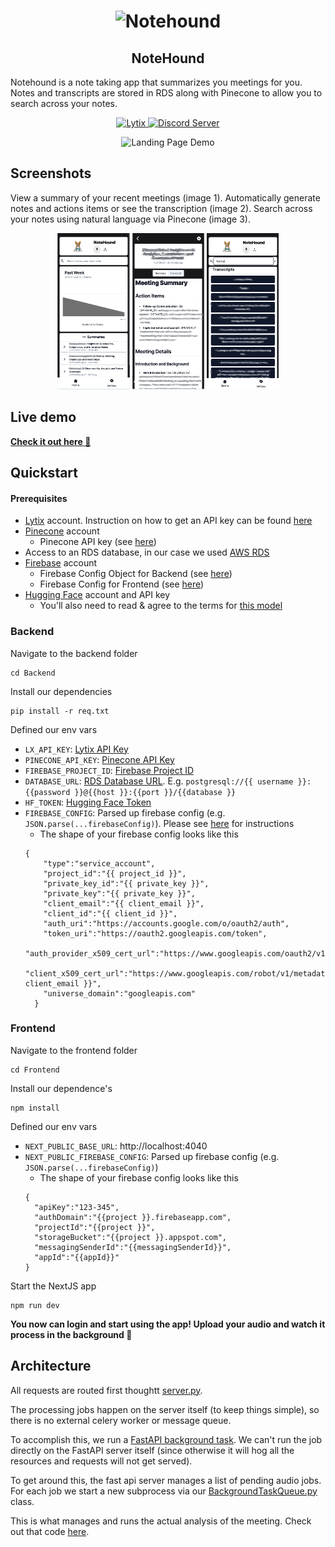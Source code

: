 <h1 align="center">
    <Image src="https://notes.lytix.co/_next/image?url=%2Flytix-notes-logo.png&w=256&q=75" alt="Notehound" width="100" height="100">
</h1>
<h2 align="center">
    NoteHound
</h2>
<p align="">
    Notehound is a note taking app that summarizes you meetings for you. Notes and transcripts are stored in RDS along with Pinecone to allow you to search across your notes.
</p>
<p align="center">
    <a href="https://lytix.co">
        <img src="https://img.shields.io/badge/Visit%20Us-Lytix-brightgreen" alt="Lytix">
    </a>  
    <a href="https://discord.gg/8TCbHsSe">
        <img src="https://img.shields.io/badge/Join%20our%20community-Discord-blue" alt="Discord Server">
    </a>
</p>

<p align="center">
        <img src="https://github.com/Lytix-Labs/notehound/blob/master/assets/landing-page-gif.gif?raw=true" alt="Landing Page Demo">
</p>

## Screenshots

View a summary of your recent meetings (image 1). Automatically generate notes and actions items or see the transcription (image 2). Search across your notes using natural language via Pinecone (image 3).

<p align="center">
    <img src="./assets/homepage-example.png" alt="Homepage Example" height="250"/>
    <img src="./assets/meeting-notes-example.png" alt="Meeting Notes Example" height="250"/>
    <img src="./assets/search-example.png" alt="Search Example" height="250"/>
</p>

## Live demo

[**Check it out here 🚀**](https://notes.lytix.co)

## Quickstart

#### Prerequisites

- [Lytix](https://lytix.co) account. Instruction on how to get an API key can be found [here](https://docs.lytix.co/api-key-setup)
- [Pinecone](https://www.pinecone.io/) account
  - Pinecone API key (see [here](https://docs.pinecone.io/guides/get-started/authentication#find-your-pinecone-api-key))
- Access to an RDS database, in our case we used [AWS RDS](https://aws.amazon.com/rds/)
- [Firebase](https://firebase.google.com/docs/auth) account
  - Firebase Config Object for Backend (see [here](https://firebase.google.com/docs/web/learn-more#config-object))
  - Firebase Config for Frontend (see [here](https://stackoverflow.com/questions/52500573/where-can-i-find-my-firebase-apikey-and-authdomain))
- [Hugging Face](https://huggingface.co/) account and API key
  - You'll also need to read & agree to the terms for [this model](https://huggingface.co/pyannote/speaker-diarization-3.1)

### Backend

Navigate to the backend folder

```
cd Backend
```

Install our dependencies

```
pip install -r req.txt
```

Defined our env vars

- `LX_API_KEY`: [Lytix API Key](https://docs.lytix.co/api-key-setup)
- `PINECONE_API_KEY`: [Pinecone API Key](https://www.pinecone.io/docs/api-keys/)
- `FIREBASE_PROJECT_ID`: [Firebase Project ID](https://console.firebase.google.com/project/lytix-806ad/settings/general)
- `DATABASE_URL`: [RDS Database URL](https://console.aws.amazon.com/rds/home?region=us-east-1#dbinstances:id=lytixnote;is-cluster=false). E.g. `postgresql://{{ username }}:{{password }}@{{host }}:{{port }}/{{database }}`
- `HF_TOKEN`: [Hugging Face Token](https://huggingface.co/settings/tokens)
- `FIREBASE_CONFIG`: Parsed up firebase config (e.g. `JSON.parse(...firebaseConfig)`). Please see [here](https://firebase.google.com/docs/web/learn-more#config-object) for instructions
  - The shape of your firebase config looks like this
  ```
  {
      "type":"service_account",
      "project_id":"{{ project_id }}",
      "private_key_id":"{{ private_key }}",
      "private_key":"{{ private_key }}",
      "client_email":"{{ client_email }}",
      "client_id":"{{ client_id }}",
      "auth_uri":"https://accounts.google.com/o/oauth2/auth",
      "token_uri":"https://oauth2.googleapis.com/token",
      "auth_provider_x509_cert_url":"https://www.googleapis.com/oauth2/v1/certs",
      "client_x509_cert_url":"https://www.googleapis.com/robot/v1/metadata/x509/{{ client_email }}",
      "universe_domain":"googleapis.com"
    }
  ```

### Frontend

Navigate to the frontend folder

```
cd Frontend
```

Install our dependence's

```
npm install
```

Defined our env vars

- `NEXT_PUBLIC_BASE_URL`: http://localhost:4040
- `NEXT_PUBLIC_FIREBASE_CONFIG`: Parsed up firebase config (e.g. `JSON.parse(...firebaseConfig)`)
  - The shape of your firebase config looks like this
  ```
  {
    "apiKey":"123-345",
    "authDomain":"{{project }}.firebaseapp.com",
    "projectId":"{{project }}",
    "storageBucket":"{{project }}.appspot.com",
    "messagingSenderId":"{{messagingSenderId}}",
    "appId":"{{appId}}"
  }
  ```

Start the NextJS app

```
npm run dev
```

**You now can login and start using the app! Upload your audio and watch it process in the background 🚀**

## Architecture

All requests are routed first thoughtt [server.py](https://github.com/lytix-labs/notehound/blob/master/Backend/server.py).

The processing jobs happen on the server itself (to keep things simple), so there is no external celery worker or message queue.

To accomplish this, we run a [FastAPI background task](https://fastapi.tiangolo.com/tutorial/background-tasks/). We can't run the job directly on the FastAPI server itself (since otherwise it will hog all the resources and requests will not get served).

To get around this, the fast api server manages a list of pending audio jobs. For each job we start a new subprocess via our [BackgroundTaskQueue.py](https://github.com/lytix-labs/notehound/blob/master/Backend/src/BackgroundTaskQueue.py) class.

This is what manages and runs the actual analysis of the meeting. Check out that code [here](https://github.com/lytix-labs/notehound/blob/master/Backend/src/processAudio.py).
